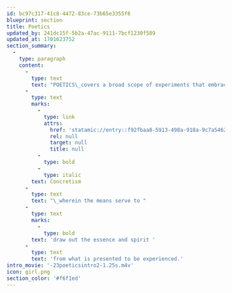 ```yaml
---
id: bc97c317-41c8-4472-83ce-73b65e3355f6
blueprint: section
title: Poetics
updated_by: 241dc15f-5b2a-47ac-9111-7bcf1230f589
updated_at: 1701623752
section_summary:
  -
    type: paragraph
    content:
      -
        type: text
        text: "POETICS\_covers a broad scope of experiments that embrace the use of words, sounds, experiences and actions using the visual language to create poetic experiences. All works are based on the principles "
      -
        type: text
        marks:
          -
            type: link
            attrs:
              href: 'statamic://entry::f92fbaa8-5913-498a-918a-9c7a54622ea5'
              rel: null
              target: null
              title: null
          -
            type: bold
          -
            type: italic
        text: Concretism
      -
        type: text
        text: "\_wherein the means serve to "
      -
        type: text
        marks:
          -
            type: bold
        text: 'draw out the essence and spirit '
      -
        type: text
        text: 'from what is presented to be experienced.'
intro_movie: '-23poeticsintro2-1.25s.m4v'
icon: girl.png
section_color: '#f6f1ed'
---
```

